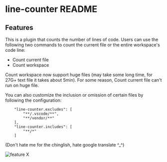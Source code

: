 # line-counter README

## Features

This is a plugin that counts the number of lines of code. Users can use the following two commands to count the current file or the entire workspace's code line:

- Count current file
- Count workspace

Count workspace now support huge files (may take some long time, for 27G+ text file it takes about 5min). For some reason, Count current file can't run on huge file.

You can also customize the inclusion or omission of certain files by following the configuration: 

```
    "line-counter.excludes": [
        "**/.vscode/**",
        "**/vendor/**"
    ],
    "line-counter.includes": [
        "**/*"
    ]
```
(Don't hate me for the chinglish, hate google translate ^_^)

![feature X](https://github.com/Dollyn/vscode-line-counter/raw/master/images/overview.gif)
